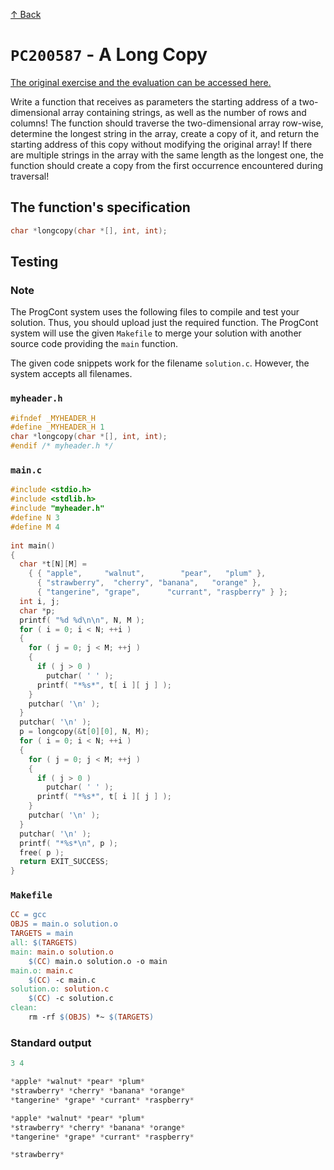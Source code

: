 [↑ Back](../../README.md)

# `PC200587` - A Long Copy

[The original exercise and the evaluation can be accessed here.](https://progcont.hu/progcont/100058/?pid=200587)

Write a function that receives as parameters the starting address of a two-dimensional array containing strings, as well as the number of rows and columns! The function should traverse the two-dimensional array row-wise, determine the longest string in the array, create a copy of it, and return the starting address of this copy without modifying the original array! If there are multiple strings in the array with the same length as the longest one, the function should create a copy from the first occurrence encountered during traversal!

## The function's specification

```c
char *longcopy(char *[], int, int);
```

## Testing 

### Note

The ProgCont system uses the following files to compile and test your solution. Thus, you should upload just the required function. The ProgCont system will use the given `Makefile` to merge your solution with another source code providing the `main` function.

The given code snippets work for the filename `solution.c`. However, the system accepts all filenames.

### `myheader.h`

```c
#ifndef _MYHEADER_H
#define _MYHEADER_H 1
char *longcopy(char *[], int, int);
#endif /* myheader.h */
```

### `main.c`

```c
#include <stdio.h>
#include <stdlib.h>
#include "myheader.h"
#define N 3
#define M 4
 
int main()
{
  char *t[N][M] =
    { { "apple",     "walnut",        "pear",   "plum" },
      { "strawberry",  "cherry", "banana",   "orange" },
      { "tangerine", "grape",      "currant", "raspberry" } };
  int i, j;
  char *p;
  printf( "%d %d\n\n", N, M );
  for ( i = 0; i < N; ++i )
  {
    for ( j = 0; j < M; ++j )
    {
      if ( j > 0 )
        putchar( ' ' );
      printf( "*%s*", t[ i ][ j ] );
    }
    putchar( '\n' );
  }
  putchar( '\n' );
  p = longcopy(&t[0][0], N, M);
  for ( i = 0; i < N; ++i )
  {
    for ( j = 0; j < M; ++j )
    {
      if ( j > 0 )
        putchar( ' ' );
      printf( "*%s*", t[ i ][ j ] );
    }
    putchar( '\n' );
  }
  putchar( '\n' );
  printf( "*%s*\n", p );
  free( p );
  return EXIT_SUCCESS;
}
```

### `Makefile`

```makefile
CC = gcc
OBJS = main.o solution.o
TARGETS = main
all: $(TARGETS)
main: main.o solution.o
	$(CC) main.o solution.o -o main
main.o: main.c
	$(CC) -c main.c
solution.o: solution.c
	$(CC) -c solution.c
clean:
	rm -rf $(OBJS) *~ $(TARGETS)
```

### Standard output

```c
3 4

*apple* *walnut* *pear* *plum*
*strawberry* *cherry* *banana* *orange*
*tangerine* *grape* *currant* *raspberry*

*apple* *walnut* *pear* *plum*
*strawberry* *cherry* *banana* *orange*
*tangerine* *grape* *currant* *raspberry*

*strawberry*
```
